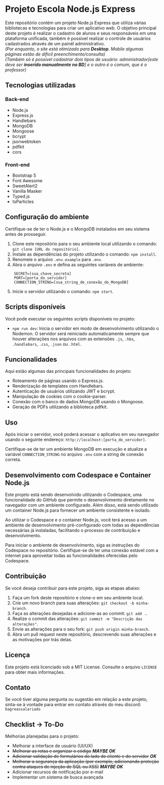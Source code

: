 # Projeto Escola Node.js Express

Este repositório contém um projeto Node.js Express que utiliza várias bibliotecas e tecnologias para criar um aplicativo web. O objetivo principal deste projeto é realizar o cadastro de alunos e seus responsáveis em uma plataforma unificada, também é possivel realizar o controle de usuários cadastrados através de um painél administrativo.<br>
*(Por enquanto, o site está otimizado para **Desktop**. Mobile algumas páginas estão de dificil preenchimento/consulta)* <br>
*(Também só é possivel cadastrar dois tipos de usuário: administrador[este deve ser **inserido manualmente no BD**] e o outro é o comum, que é o professor)*

## Tecnologias utilizadas

### Back-end

- Node.js
- Express.js
- Handlebars
- MongoDB
- Mongoose
- bcrypt
- jsonwebtoken
- pdfkit
- cors

### Front-end

- Bootstrap 5
- Font Awesome
- SweetAlert2
- Vanilla Masker
- Typed.js
- tsParticles

## Configuração do ambiente

Certifique-se de ter o Node.js e o MongoDB instalados em seu sistema antes de prosseguir.

1. Clone este repositório para o seu ambiente local utilizando o comando: `git clone [URL do repositório]`.
2. Instale as dependências do projeto utilizando o comando: `npm install`.
3. Renomeie o arquivo `.env.example` para `.env`.
4. Abra o arquivo `.env` e defina as seguintes variáveis de ambiente:

```env
    SECRET=[sua_chave_secreta]
    PORT=[porta_do_servidor]
    CONNECTION_STRING=[sua_string_de_conexão_do_MongoDB]
```

5. Inicie o servidor utilizando o comando: `npm start`.

## Scripts disponíveis

Você pode executar os seguintes scripts disponíveis no projeto:

- `npm run dev`: Inicia o servidor em modo de desenvolvimento utilizando o Nodemon. O servidor será reiniciado automaticamente sempre que houver alterações nos arquivos com as extensões `.js`, `.hbs`, `.handlebars`, `.css`, `.json` ou `.html`.

## Funcionalidades

Aqui estão algumas das principais funcionalidades do projeto:

- Roteamento de páginas usando o Express.js.
- Renderização de templates com Handlebars.
- Autenticação de usuários utilizando JWT e bcrypt.
- Manipulação de cookies com o cookie-parser.
- Conexão com o banco de dados MongoDB usando o Mongoose.
- Geração de PDFs utilizando a biblioteca pdfkit.

## Uso

Após iniciar o servidor, você poderá acessar o aplicativo em seu navegador usando o seguinte endereço: `http://localhost:[porta_do_servidor]`.

Certifique-se de ter um ambiente MongoDB em execução e atualize a variável `CONNECTION_STRING` no arquivo `.env` com a string de conexão correta.

## Desenvolvimento com Codespace e Container Node.js

Este projeto está sendo desenvolvido utilizando o Codespace, uma funcionalidade do GitHub que permite o desenvolvimento diretamente no navegador com um ambiente configurado. Além disso, está sendo utilizado um container Node.js para fornecer um ambiente consistente e isolado.

Ao utilizar o Codespace e o container Node.js, você terá acesso a um ambiente de desenvolvimento pré-configurado com todas as dependências necessárias já instaladas, facilitando o processo de contribuição e desenvolvimento.

Para iniciar o ambiente de desenvolvimento, siga as instruções do Codespace no repositório. Certifique-se de ter uma conexão estável com a internet para aproveitar todas as funcionalidades oferecidas pelo Codespace.

## Contribuição

Se você deseja contribuir para este projeto, siga as etapas abaixo:

1. Faça um fork deste repositório e clone-o em seu ambiente local.
2. Crie um novo branch para suas alterações: `git checkout -b minha-branch`.
3. Faça as alterações desejadas e adicione-as ao commit: `git add .`.
4. Realize o commit das alterações: `git commit -m "Descrição das alterações"`.
5. Envie as alterações para o seu fork: `git push origin minha-branch`.
6. Abra um pull request neste repositório, descrevendo suas alterações e as motivações por trás delas.

## Licença

Este projeto está licenciado sob a MIT License. Consulte o arquivo `LICENSE` para obter mais informações.

## Contato

Se você tiver alguma pergunta ou sugestão em relação a este projeto, sinta-se à vontade para entrar em contato através do meu discord: `bagreassalariado`

## Checklist -> To-Do

Melhorias planejadas para o projeto:

- Melhorar a interface de usuário (UI/UX)
- ~~Melhorar as rotas e organizar o código~~ **_MAYBE OK_**
- ~~Adicionar validação de formulários do lado do cliente e do servidor~~ **_OK_**
- ~~Melhorar a segurança da aplicação (por exemplo, adicionando proteção contra ataques de injeção de SQL ou XSS)~~ **_MAYBE OK_**
- Adicionar recursos de notificação por e-mail
- Implementar um sistema de busca avançada
